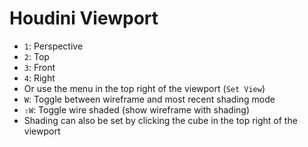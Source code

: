 # Houdini Viewport

- `1`: Perspective
- `2`: Top
- `3`: Front
- `4`: Right
- Or use the menu in the top right of the viewport (`Set View`)
- `W`: Toggle between wireframe and most recent shading mode
- `⇧W`: Toggle wire shaded (show wireframe with shading)
- Shading can also be set by clicking the cube in the top right of the viewport
